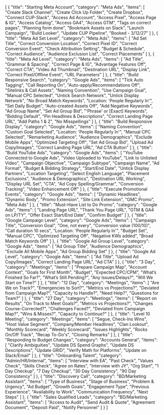 [
    {
        "title": "Starting Meta Account",
        "category": "Meta Ads",
        "items": [
            "Create Slack Channel",
            "Create Click Up Folder",
            "Create Dropbox",
            "Connect CUP-Slack",
            "Access Ad Account",
            "Access Pixel",
            "Access Page & IG",
            "Access Catalog",
            "Access GA4",
            "Access GTM",
            "Tags on correct pages",
            "Planning form done",
            "Bookmark Assets on Slack",
            "Launch Campaign",
            "Build Looker",
            "Update CUP Pipeline",
            "Booked - 3/12/27"
        ]
    },
    {
        "title": "Meta Ad Set Level",
        "category": "Meta Ads",
        "items": [
            "Ad Set Title",
            "Correct Conversion Location",
            "Correct Pixel ID",
            "Correct Conversion Event",
            "Check Attribution Setting",
            "Budget & Schedule",
            "Correct Audience",
            "Audience Exclusion List",
            "Correct Placements"
        ]
    },
    {
        "title": "Meta Ad Level",
        "category": "Meta Ads",
        "items": [
            "Ad Title",
            "Grammar & Spacing",
            "Correct Page & IG",
            "Advantage Features Off",
            "Correct CTA",
            "Video Ad Thumbnail",
            "Destination URL",
            "Display Link",
            "Correct Pixel/Offline Event",
            "URL Parameters"
        ]
    },
    {
        "title": "Build Responsive Search",
        "category": "Google Ads",
        "items": [
            "Tick Auto Tagging",
            "Call Reporting On",
            "Auto-apply/Recommendations Off",
            "Sitelinks & Call Assets",
            "Naming Convention",
            "Use Campaign Goal",
            "Manual CPC Selected",
            "Untick Search Network",
            "Untick Display Network",
            "No Broad Match Keywords",
            "Location: 'People Regularly In'",
            "Set Daily Budget",
            "Auto-created Assets Off",
            "Add Negative Keywords",
            "Ad Group Name",
            "Set Ad Group Bid",
            "'Phrase' or [Exact] Keywords",
            "Bidding Default",
            "Pin Headlines & Descriptions",
            "Correct Landing Page URL",
            "Add Paths 1 & 2",
            "No Misspellings"
        ]
    },
    {
        "title": "Build Responsive Display",
        "category": "Google Ads",
        "items": [
            "Naming Convention",
            "Custom Goal Selected",
            "Location: 'People Regularly In'",
            "Manual CPC Selected",
            "Remarketing Audience",
            "Audience Demographics",
            "Exclude Mobile Apps",
            "Optimized Targeting Off",
            "Set Ad Group Bid",
            "Upload Ad Copy/Images",
            "Correct Landing Page URL",
            "Ad CTA Button"
        ]
    },
    {
        "title": "Build YouTube Ads",
        "category": "Google Ads",
        "items": [
            "YouTube Connected to Google Ads",
            "Video Uploaded to YouTube",
            "Link to Unlisted Video",
            "Campaign Objective",
            "Campaign Subtype",
            "Campaign Name",
            "Ad Format",
            "Budget & Bidding Strategy",
            "Start/End Date",
            "Untick Display Partners",
            "Location Targeting",
            "Select English Language",
            "Placement Exclusions",
            "Audience & Demographics",
            "Destination URL Working",
            "Display URL Set",
            "CTA",
            "Ad Copy Spelling/Grammar",
            "Conversion Tracking",
            "Video Enhancement Off"
        ]
    },
    {
        "title": "Execute Promotional Events",
        "category": "Google Ads",
        "items": [
            "Dynamic Headlines",
            "Dynamic Body",
            "Promo Extension",
            "Site Link Extension",
            "GMC Promo",
            "Meta Ads"
        ]
    },
    {
        "title": "Must-Have List to Do Promo",
        "category": "Google Ads",
        "items": [
            "Landing Page URL",
            "Thank You Page URL",
            "GTM & GA4 on LP/TY",
            "Offer Exact Start/End Date",
            "Confirm Budget"
        ]
    },
    {
        "title": "Google Campaign Level",
        "category": "Google Ads",
    "items": [
        "Campaign Title",
        "Conversion Goal",
        "One, not every",
        "Conversion value (100/10)",
        "Call duration 10 secs",
        "Location: 'People Regularly In'",
        "Budget Set",
        "Manual CPC",
        "Optimized Targeting Off",
        "Negative KWs added",
        "Broad Match Keywords Off"
    ]
    },
    {
        "title": "Google Ad Group Level",
        "category": "Google Ads",
        "items": [
            "Ad Group Title",
            "Audience Demographics",
            "Exclude All Mobile Apps",
            "Ad Group Bidding Set"
        ]
    },
    {
        "title": "Google Ad Level",
        "category": "Google Ads",
        "items": [
            "Ad Title",
            "Upload Ad Copy/Images",
            "Correct Landing Page URL",
            "Ad CTA"
        ]
    },
    {
        "title": "3 Day",
        "category": "Meetings",
        "items": [
            "Prepare Campaign Map",
            "Account Context",
            "Goals for First Month",
            "Budget",
            "Expected CPC/CPM",
            "What’s Finished So Far?",
            "What’s Still Pending?",
            "Any Issues/Delays?",
            "Will We Start on Time?"
        ]
    },
    {
        "title": "12 Day",
        "category": "Meetings",
        "items": [
            "Are We on Track?",
            "Emergencies to Sort?",
            "Metrics vs Projections?",
            "Deviated from Campaign Map?",
            "Capacity to Handle?",
            "Need Help?",
            "Questions for Team?"
        ]
    },
    {
        "title": "27 Day",
        "category": "Meetings",
        "items": [
            "Report on Results",
            "On Track to Meet Goals?",
            "Metrics vs Projections?",
            "Changes Course-Corrected?",
            "Challenges Faced?",
            "Deviated from Campaign Map?",
            "Wins & Misses?",
            "Capacity to Continue?"
        ]
    },
    {
        "title": "Level 10 Meeting",
        "category": "Meetings",
        "items": [
            "Segue, Check-Ins Wins",
            "Host Value Segment",
            "Company/Member Headlines",
            "Clan Lookout",
            "Monthly Scorecard",
            "Weekly Scorecard",
            "Issues Highlights",
            "Rocks On/Off Track",
            "Recap To-Do's",
            "Closing Remarks"
        ]
    },
    {
        "title": "Responding to Budget Changes",
        "category": "Accounts General",
        "items": [
            "Clarify Ambiguities",
            "Update DS Spend Graphs",
            "Update DS Descriptions",
            "Update GRID",
            "Verify Math for Platforms",
            "Update on Slack/Email"
        ]
    },
    {
        "title": "Onboarding Talent",
        "category": "Admin/HR/Internal",
        "items": [
            "Interview with EA",
            "Past Check",
            "Values Check",
            "Skills Check",
            "Agree on Rates",
            "Interview with JY",
            "Org Start",
            "1 Day Checkup",
            "7 Day Checkup",
            "30 Day Consistency",
            "90 Day Consistency"
        ]
    },
    {
        "title": "Discovery Call",
        "category": "BD/Marketing Assistant",
        "items": [
            "Type of Business",
            "Stage of Business",
            "Problem & Urgency",
            "Ad Budget",
            "Growth Goals",
            "Engagement Type",
            "Previous Experience",
            "Availability to Work",
            "Communication Frequency",
            "Next Steps"
        ]
    },
    {
        "title": "Sales Qualified Leads",
        "category": "BD/Marketing Assistant",
        "items": [
            "Access to Audit",
            "Send Audit & Quote",
            "Agreement Document",
            "Deposit Paid",
            "Notify Personnel"
        ]
    }
]
